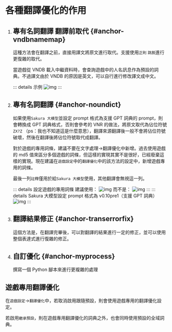 # 各種翻譯優化的作用

1. ## 專有名詞翻譯 翻譯前取代 {#anchor-vndbnamemap}

    這種方法會在翻譯之前，直接用譯文將原文進行取代。支援使用`正則` `跳脫`進行更復雜的取代。

    當遊戲從 VNDB 載入中繼資料時，會查詢遊戲中的人名訊息作為預設的詞典。不過譯文由於 VNDB 的原因是英文，可以自行進行修改譯文成中文。

    ::: details 示例
    ![img](https://image.lunatranslator.org/zh/transoptimi/1.png)
    :::


1. ## 專有名詞翻譯 {#anchor-noundict}

    如果使用`Sakura 大模型`並設定 prompt 格式為支援 GPT 詞典的 prompt，則會轉換成 GPT 詞典格式，否則會參考的 VNR 的做法，將原文取代為佔位符號`ZX?Z` （ps：我也不知道這是什麼意思），翻譯來源翻譯後一般不會將佔位符號破壞，然後在翻譯後將佔位符號取代成翻譯。

    對於遊戲的專用詞條，建議不要在文字處理->翻譯優化中新增。過去使用遊戲的 md5 值來區分多個遊戲的詞條，但這樣的實現其實不是很好，已經廢棄這樣的實現。現在建議在`遊戲設定`中的`翻譯優化`中的該方法的設定中，新增遊戲專用的詞條。

    最後一列`註釋`僅用於給`Sakura 大模型`使用，其他翻譯會無視這一列。
      
    ::: details 設定遊戲的專用詞條
    建議使用：
    ![img](https://image.lunatranslator.org/zh/transoptimi/2.png)
    而不是：
    ![img](https://image.lunatranslator.org/zh/transoptimi/3.png)
    :::
    ::: details Sakura 大模型設定 prompt 格式為 v0.10pre1（支援 GPT 詞典）
    ![img](https://image.lunatranslator.org/zh/transoptimi/4.png)
    :::

1. ## 翻譯結果修正 {#anchor-transerrorfix}

    這個方法是，在翻譯完畢後，可以對翻譯的結果進行一定的修正，並可以使用整個表達式進行復雜的修正。

1. ## 自訂優化 {#anchor-myprocess}

    撰寫一個 Python 腳本來進行更複雜的處理

## 遊戲專用翻譯優化

在`遊戲設定`->`翻譯優化`中，若取消啟用跟隨預設，則會使用遊戲專用的翻譯優化設定。

若啟用`繼承預設`，則在遊戲專用翻譯優化的詞典之外，也會同時使用預設的全域詞典。